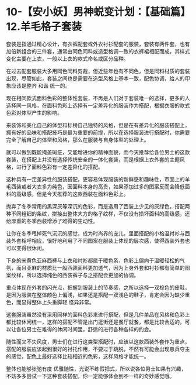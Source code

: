 # 10-【安小妖】男神蜕变计划：【基础篇】12.羊毛格子套装

套装是指通过精心设计，有衣裤配套或外衣衬衫配套的服装，套装有两件套，也有加倍新组合的三件套，通常由同色同料或造型格调一致的衣裤裙相配而成，其样式变化主要在上衣，一般以上衣的款式命名或区分品种。

在过去配套服装大多用同色同料剪裁，但近些年也有不同色，但是同料材质的套装出现，尽管如此，套装之间也是需要在造型风格上基本一致，配色协调，给人的印象应该是整齐 和谐 统一的。

现在相同款式面料色彩的整体性套装，不再是人们对于套装唯一的选择，更多的人选择同一风格，在面料色彩上选择有一定差异化的服装作为搭配，根据衣服的款式色彩对体型产生的影响。

来装饰和美化自己的体型和标榜自己独特的风格，但是在有差异化的服装搭配上，拥有好的品味和搭配技巧是最为重要的前提，所以在选择服装进行搭配时，你需要完全了解自己的体型和风格，那么在服装与自身体型的处理上。

就可以做到既能掩盖瑕疵，又能增进你的精神面貌，而今天推荐给各位男士的这款套装，在搭配上并没有选择传统安全的一体化套装，而是根据上衣外套的主题风格，进行了面料色彩有一定差异化的搭配。

这种具有一定差异性的服装搭配，更容易体现服装的新鲜感和趣味性，市面上的羊毛西装或者大衣多为纯色，因面料本身的高贵，如果添加过多的图案反而会降低面料的高级感，但是今天推荐的这款西装在面料色彩上。

抛弃了冬季常用的黑深灰等深沉的色彩，而是选用了西装上少见的灰绿色，搭配两种不同粗细的条纹，拼接出整体大方的格子纹样，不仅没有损坏面料的高级感，还给厚重的冬季西装增添了难得的生动性。

让你在冬季甩掉死气沉沉的感觉，成为时尚界的宠儿，里面搭配的小格温衬衫与西装外套相呼相应，很好地利用了不同图案在服装上体现的层次感，使得西装外套也可以变得很休闲。

下身的米黄色亚麻西裤与上衣和衬衫都属于暖色系，色彩上偏向于温暖轻松的气氛，而且亚麻的材质比一般西装面料更加透气，因为上身外套和衬衫都有简单的图案纹样，所以选择纯色的西装裤子与之搭配会更加的协调。

重点体现在外套的闪光点，把握到服装上的节奏感，之所以选择一双棕色的皮鞋，是因为服装在整体颜色上偏浅，如果还是搭配一双浅色的鞋子，肯定会因为缺少重色，而显得整体上头重脚轻 怪异非常。

这套服装虽然没有采用同样的面料色彩来进行搭配，但是几件单品在风格和色彩上都比较休闲统一，这样的搭配不管是出门逛街还是餐厅就餐，都是比较合适的，可以让各位男士在难得的休闲时间里，舒适的进行各种各样的约会。

随性而又不失风度，男士们在进行这类型搭配时，应该以这款西装外套作为重点，搭配的服装应该起到很好的衬托作用，不要过于跳脱，不然有可能会出现悬兵夺主的感觉，配色上最好选择比较相近的色彩，这样风格才能统一。

整体也能够张弛有度 优雅随性，光说不练假把式，所以说各位男士如果有兴趣，不妨多多尝试一下这种套装搭配，你一定能够体会到不一样的奇妙感觉哦。

